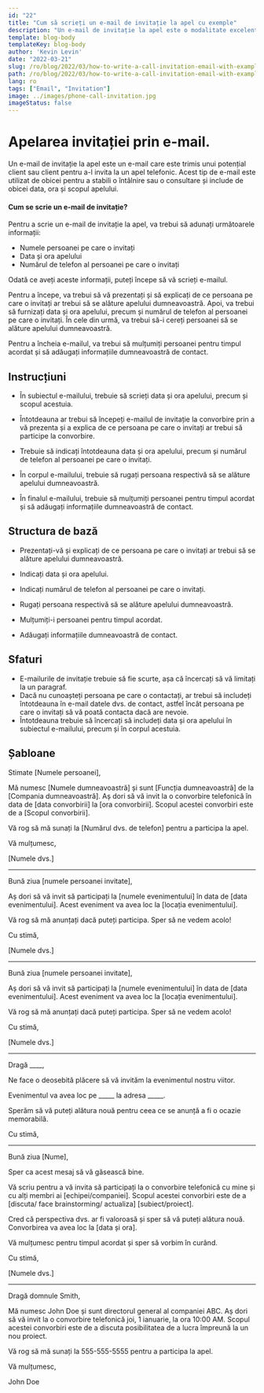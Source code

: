 ```yaml
---
id: "22"
title: "Cum să scrieți un e-mail de invitație la apel cu exemple"
description: "Un e-mail de invitație la apel este o modalitate excelentă de a stabili o întâlnire sau o consultare cu un potențial client sau client."
template: blog-body
templateKey: blog-body
author: 'Kevin Levin'
date: "2022-03-21"
slug: /ro/blog/2022/03/how-to-write-a-call-invitation-email-with-examples
path: /ro/blog/2022/03/how-to-write-a-call-invitation-email-with-examples
lang: ro
tags: ["Email", "Invitation"]
image: ../images/phone-call-invitation.jpg
imageStatus: false
---
```

# Apelarea invitației prin e-mail.


Un e-mail de invitație la apel este un e-mail care este trimis unui potențial client sau client pentru a-l invita la un apel telefonic. Acest tip de e-mail este utilizat de obicei pentru a stabili o întâlnire sau o consultare și include de obicei data, ora și scopul apelului.

#### Cum se scrie un e-mail de invitație?

Pentru a scrie un e-mail de invitație la apel, va trebui să adunați următoarele informații:

- Numele persoanei pe care o invitați
- Data și ora apelului
- Numărul de telefon al persoanei pe care o invitați

Odată ce aveți aceste informații, puteți începe să vă scrieți e-mailul.

Pentru a începe, va trebui să vă prezentați și să explicați de ce persoana pe care o invitați ar trebui să se alăture apelului dumneavoastră. Apoi, va trebui să furnizați data și ora apelului, precum și numărul de telefon al persoanei pe care o invitați. În cele din urmă, va trebui să-i cereți persoanei să se alăture apelului dumneavoastră.

Pentru a încheia e-mailul, va trebui să mulțumiți persoanei pentru timpul acordat și să adăugați informațiile dumneavoastră de contact.

## Instrucțiuni

- În subiectul e-mailului, trebuie să scrieți data și ora apelului, precum și scopul acestuia.

- Întotdeauna ar trebui să începeți e-mailul de invitație la convorbire prin a vă prezenta și a explica de ce persoana pe care o invitați ar trebui să participe la convorbire.

- Trebuie să indicați întotdeauna data și ora apelului, precum și numărul de telefon al persoanei pe care o invitați.

- În corpul e-mailului, trebuie să rugați persoana respectivă să se alăture apelului dumneavoastră.

- În finalul e-mailului, trebuie să mulțumiți persoanei pentru timpul acordat și să adăugați informațiile dumneavoastră de contact.


## Structura de bază

- Prezentați-vă și explicați de ce persoana pe care o invitați ar trebui să se alăture apelului dumneavoastră.

- Indicați data și ora apelului.

- Indicați numărul de telefon al persoanei pe care o invitați.

- Rugați persoana respectivă să se alăture apelului dumneavoastră.

- Mulțumiți-i persoanei pentru timpul acordat.

- Adăugați informațiile dumneavoastră de contact.


## Sfaturi

- E-mailurile de invitație trebuie să fie scurte, așa că încercați să vă limitați la un paragraf.
- Dacă nu cunoașteți persoana pe care o contactați, ar trebui să includeți întotdeauna în e-mail datele dvs. de contact, astfel încât persoana pe care o invitați să vă poată contacta dacă are nevoie.
- Întotdeauna trebuie să încercați să includeți data și ora apelului în subiectul e-mailului, precum și în corpul acestuia.

## Șabloane

Stimate [Numele persoanei],

Mă numesc [Numele dumneavoastră] și sunt [Funcția dumneavoastră] de la [Compania dumneavoastră]. Aș dori să vă invit la o convorbire telefonică în data de [data convorbirii] la [ora convorbirii]. Scopul acestei convorbiri este de a [Scopul convorbirii].

Vă rog să mă sunați la [Numărul dvs. de telefon] pentru a participa la apel.

Vă mulțumesc,

[Numele dvs.]

---

Bună ziua [numele persoanei invitate],

Aș dori să vă invit să participați la [numele evenimentului] în data de [data evenimentului]. Acest eveniment va avea loc la [locația evenimentului].

Vă rog să mă anunțați dacă puteți participa. Sper să ne vedem acolo!

Cu stimă,

[Numele dvs.]

---

Bună ziua [numele persoanei invitate],

Aș dori să vă invit să participați la [numele evenimentului] în data de [data evenimentului]. Acest eveniment va avea loc la [locația evenimentului].

Vă rog să mă anunțați dacă puteți participa. Sper să ne vedem acolo!

Cu stimă,

[Numele dvs.]

---

Dragă ____,

Ne face o deosebită plăcere să vă invităm la evenimentul nostru viitor.

Evenimentul va avea loc pe _____ la adresa _____.

Sperăm să vă puteți alătura nouă pentru ceea ce se anunță a fi o ocazie memorabilă.

Cu stimă,

---

Bună ziua [Nume],

Sper ca acest mesaj să vă găsească bine.

Vă scriu pentru a vă invita să participați la o convorbire telefonică cu mine și cu alți membri ai [echipei/companiei]. Scopul acestei convorbiri este de a [discuta/ face brainstorming/ actualiza] [subiect/proiect].

Cred că perspectiva dvs. ar fi valoroasă și sper să vă puteți alătura nouă. Convorbirea va avea loc la [data și ora].

Vă mulțumesc pentru timpul acordat și sper să vorbim în curând.

Cu stimă,

[Numele dvs.]

---

Dragă domnule Smith,

Mă numesc John Doe și sunt directorul general al companiei ABC. Aș dori să vă invit la o convorbire telefonică joi, 1 ianuarie, la ora 10:00 AM. Scopul acestei convorbiri este de a discuta posibilitatea de a lucra împreună la un nou proiect.

Vă rog să mă sunați la 555-555-5555 pentru a participa la apel.

Vă mulțumesc,

John Doe
